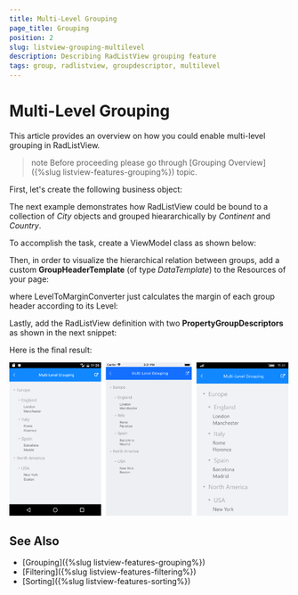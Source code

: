 ```yaml
---
title: Multi-Level Grouping
page_title: Grouping
position: 2
slug: listview-grouping-multilevel
description: Describing RadListView grouping feature
tags: group, radlistview, groupdescriptor, multilevel
---
```


# Multi-Level Grouping

This article provides an overview on how you could enable multi-level grouping in RadListView. 

>note Before proceeding please go through [Grouping Overview]({%slug listview-features-grouping%}) topic.

First, let's create the following business object:

<snippet id='listview-grouping-multilevel-businessobject' />

The next example demonstrates how RadListView could be bound to a collection of *City* objects and grouped hieararchically by *Continent* and *Country*.

To accomplish the task, create a ViewModel class as shown below:

<snippet id='listview-grouping-multilevel-viewmodel' />

Then, in order to visualize the hierarchical relation between groups, add a custom **GroupHeaderTemplate** (of type *DataTemplate*) to the Resources of your page:

<snippet id='listview-grouping-multilevel-templates' />

where LevelToMarginConverter just calculates the margin of each group header according to its Level:

<snippet id='listview-grouping-multilevel-templates' />

Lastly, add the RadListView definition with two **PropertyGroupDescriptors** as shown in the next snippet:

<snippet id='listview-grouping-multilevel-definition' />

Here is the final result:

![](../images/listview_grouping_multilevel.png)

## See Also

- [Grouping]({%slug listview-features-grouping%})
- [Filtering]({%slug listview-features-filtering%})
- [Sorting]({%slug listview-features-sorting%})